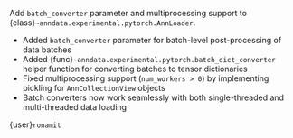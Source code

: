 Add `batch_converter` parameter and multiprocessing support to {class}`~anndata.experimental.pytorch.AnnLoader`.

- Added `batch_converter` parameter for batch-level post-processing of data batches
- Added {func}`~anndata.experimental.pytorch.batch_dict_converter` helper function for converting batches to tensor dictionaries
- Fixed multiprocessing support (`num_workers > 0`) by implementing pickling for `AnnCollectionView` objects
- Batch converters now work seamlessly with both single-threaded and multi-threaded data loading

{user}`ronamit`

